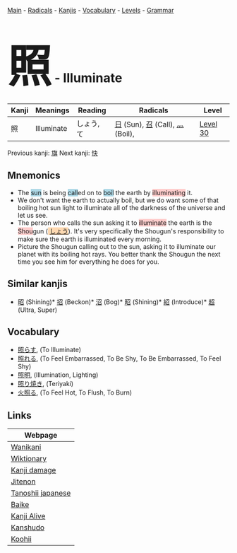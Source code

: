 <style> bigfont {font-size: 100px}</style>
[Main](../index.md) -
[Radicals](../radicals.md) -
[Kanjis](../kanjis.md) -
[Vocabulary](../vocabulary.md) -
[Levels](../levels.md) -
[Grammar](../grammar.md)
# <bigfont> 照</bigfont> - Illuminate 

| Kanji | Meanings | Reading | Radicals | Level |
| --- | --- | --- | --- | --- |
| 照 | Illuminate | しょう, て | [日](../radicals/日.md) (Sun), [召](../radicals/召.md) (Call), [灬](../radicals/灬.md) (Boil),  | [Level 30](../levels/wk_level30.md) |

Previous kanji: [旗](旗.md) Next kanji: [快](快.md) 

## Mnemonics
 * The <span style="background-color:#ADD8E6"> sun</span> is being <span style="background-color:#ADD8E6"> call</span>ed on to <span style="background-color:#ADD8E6"> boil</span> the earth by <span style="background-color:#ffcccb"> illuminating</span> it.
* We don't want the earth to actually boil, but we do want some of that boiling hot sun light to illuminate all of the darkness of the universe and let us see.
* The person who calls the sun asking it to <span style="background-color:#ffcccb"> illuminate</span> the earth is the <span style="background-color:#ffcccb"> Shou</span>gun (<span style="background-color:#fed8b1"> [しょう](https://jisho.org/search/しょう)</span>). It's very specifically the Shougun's responsibility to make sure the earth is illuminated every morning.
* Picture the Shougun calling out to the sun, asking it to illuminate our planet with its boiling hot rays. You better thank the Shougun the next time you see him for everything he does for you.


## Similar kanjis
 * [昭](昭.md) (Shining)* [招](招.md) (Beckon)* [沼](沼.md) (Bog)* [昭](昭.md) (Shining)* [紹](紹.md) (Introduce)* [超](超.md) (Ultra, Super)


## Vocabulary
 * [照らす](../vocabulary/照.md), (To Illuminate)
* [照れる](../vocabulary/照.md), (To Feel Embarrassed, To Be Shy, To Be Embarrassed, To Feel Shy)
* [照明](../vocabulary/照.md), (Illumination, Lighting)
* [照り焼き](../vocabulary/照.md), (Teriyaki)
* [火照る](../vocabulary/照.md), (To Feel Hot, To Flush, To Burn)



## Links 

| Webpage |
| --- |
| [Wanikani          ](https://www.wanikani.com/kanji/照) |
| [Wiktionary        ](https://en.wiktionary.org/wiki/照) |
| [Kanji damage      ](http://www.kanjidamage.com/kanji/search?utf8=✓&q=照) |
| [Jitenon           ](https://jitenon.com/kanji/照) |
| [Tanoshii japanese ](https://www.tanoshiijapanese.com/dictionary/kanji.cfm?k=照) |
| [Baike             ](https://baike.baidu.com/item/照) |
| [Kanji Alive       ](https://app.kanjialive.com/照) |
| [Kanshudo          ](https://www.kanshudo.com/searchmn?q=照) |
| [Koohii            ](https://kanji.koohii.com/study/kanji/照) |
